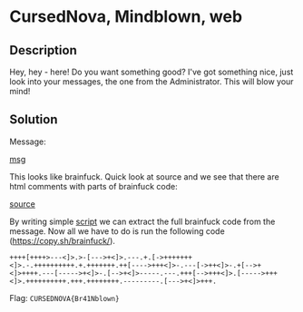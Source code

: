 # CursedNova, Mindblown, web 

## Description
Hey, hey - here! Do you want something good? I've got something nice, just look into your messages, the one from the Administrator. This will blow your mind!

## Solution

Message:

[msg](./img/msg.png)

This looks like brainfuck. Quick look at source and we see that there are html comments with parts of brainfuck code:

[source](./img/source.png)

By writing simple [script](./solve.py) we can extract the full brainfuck code from the message. Now all we have to do is run the following code (https://copy.sh/brainfuck/).

```
++++[++++>---<]>.>-[--->+<]>.---.+.[->+++++++<]>.-.++++++++++.+.+++++++.++[---->+++<]>-.---[->++<]>-.+[-->+<]>++++.---[----->+<]>-.[-->+<]>-----.---.+++[-->+++<]>.[----->+++<]>.++++++++++.+++.++++++++.---------.[--->+<]>+++.
```

Flag: `CURSEDNOVA{Br41Nblown}`